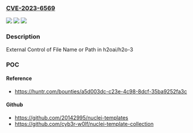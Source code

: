 ### [CVE-2023-6569](https://cve.mitre.org/cgi-bin/cvename.cgi?name=CVE-2023-6569)
![](https://img.shields.io/static/v1?label=Product&message=h2oai%2Fh2o-3&color=blue)
![](https://img.shields.io/static/v1?label=Version&message=unspecified%3C%3D%20latest%20&color=brighgreen)
![](https://img.shields.io/static/v1?label=Vulnerability&message=CWE-73%20External%20Control%20of%20File%20Name%20or%20Path&color=brighgreen)

### Description

External Control of File Name or Path in h2oai/h2o-3

### POC

#### Reference
- https://huntr.com/bounties/a5d003dc-c23e-4c98-8dcf-35ba9252fa3c

#### Github
- https://github.com/20142995/nuclei-templates
- https://github.com/cyb3r-w0lf/nuclei-template-collection

